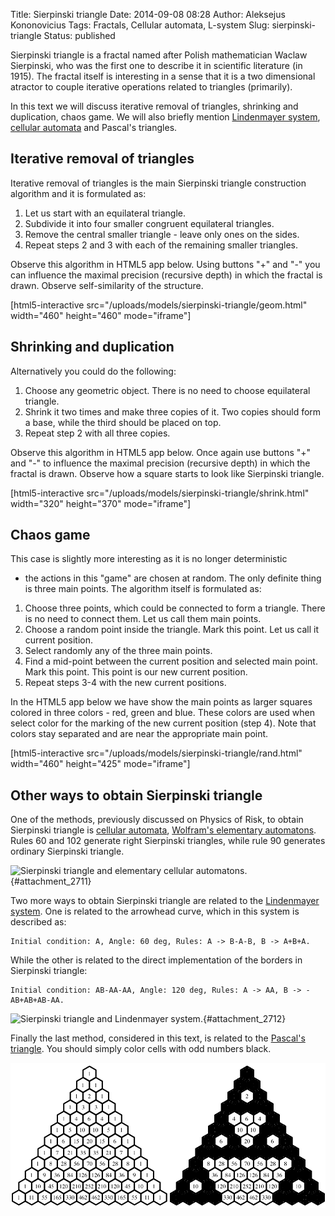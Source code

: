 Title: Sierpinski triangle
Date: 2014-09-08 08:28
Author: Aleksejus Kononovicius
Tags: Fractals, Cellular automata, L-system
Slug: sierpinski-triangle
Status: published

Sierpinski triangle is a fractal named
after Polish mathematician Waclaw Sierpinski, who was the first one to
describe it in scientific literature (in 1915). The fractal itself is
interesting in a sense that it is a two dimensional atractor to couple
iterative operations related to triangles (primarily).

In this text we will discuss iterative removal of triangles, shrinking and
duplication, chaos game. We will also briefly mention [Lindenmayer
system](/tag/l-system/), [cellular automata](/tag/cellular-automata) and
Pascal's triangles.<!--more-->

Iterative removal of triangles
------------------------------

Iterative removal of triangles is the main Sierpinski triangle
construction algorithm and it is formulated as:

1. Let us start with an equilateral triangle.
2. Subdivide it into four smaller congruent equilateral triangles.
3. Remove the central smaller triangle - leave only ones on the sides.
4. Repeat steps 2 and 3 with each of the remaining smaller triangles.

Observe this algorithm in HTML5 app below. Using buttons "+" and "-"
you can influence the maximal precision (recursive depth) in which the
fractal is drawn. Observe self-similarity of the structure.

[html5-interactive
src="/uploads/models/sierpinski-triangle/geom.html"
width="460" height="460" mode="iframe"]

Shrinking and duplication
-------------------------

Alternatively you could do the following:

1. Choose any geometric object. There is no need to choose equilateral
   triangle.
2. Shrink it two times and make three copies of it. Two copies should
   form a base, while the third should be placed on top.
3. Repeat step 2 with all three copies.

Observe this algorithm in HTML5 app below. Once again use buttons "+"
and "-" to influence the maximal precision (recursive depth) in which
the fractal is drawn. Observe how a square starts to look like
Sierpinski triangle.

[html5-interactive src="/uploads/models/sierpinski-triangle/shrink.html"
width="320" height="370" mode="iframe"]

Chaos game
----------

This case is slightly more interesting as it is no longer deterministic
- the actions in this "game" are chosen at random. The only definite
thing is three main points. The algorithm itself is formulated as:

1. Choose three points, which could be connected to form a triangle.
   There is no need to connect them. Let us call them main points.
2. Choose a random point inside the triangle. Mark this point. Let us
   call it current position.
3. Select randomly any of the three main points.
4. Find a mid-point between the current position and selected main
   point. Mark this point. This point is our new current position.
5. Repeat steps 3-4 with the new current positions.

In the HTML5 app below we have show the main points as larger squares
colored in three colors - red, green and blue. These colors are used when
select color for the marking of the new current position (step 4). Note
that colors stay separated and are near the appropriate main point.

[html5-interactive src="/uploads/models/sierpinski-triangle/rand.html"
width="460" height="425" mode="iframe"]

Other ways to obtain Sierpinski triangle
----------------------------------------

One of the methods, previously discussed on Physics of Risk, to obtain
Sierpinski triangle is [cellular automata](/tag/cellular-automata),
[Wolfram's elementary automatons](/wolframs-elementary-automatons "Wolfram
elementary automatons"). Rules 60 and 102 generate right Sierpinski
triangles, while rule 90 generates ordinary Sierpinski triangle.

![Sierpinski triangle and elementary cellular
automatons.](/uploads/2014/09/sierpinski-cell.png "
Sierpinski triangle and elementary cellular automatons - 102, 90 and 60
rules."){#attachment_2711} 

Two more ways to obtain Sierpinski triangle are related to the [Lindenmayer
system](/tag/l-system). One is related to the arrowhead curve, which in this
system is described as:  

```
Initial condition: A, Angle: 60 deg, Rules: A -> B-A-B, B -> A+B+A.
```

While the other is related to the direct implementation of the borders
in Sierpinski triangle:  

```
Initial condition: AB-AA-AA, Angle: 120 deg, Rules: A -> AA, B -> -AB+AB+AB-AA.
```

![Sierpinski triangle and Lindenmayer
system.](/uploads/2014/09/sierpinski-lindenmayer.png "
Sierpinski triangle and Lindenmayer system - arrowhead curve and direct
implementation."){#attachment_2712} 

Finally the last method, considered in this text, is related to the
[Pascal's
triangle](http://en.wikipedia.org/wiki/Pascal%27s_triangle "Article on Wikipedia").
You should simply color cells with odd numbers black.

![Sierpinski triangle and Pascal triangle](/uploads/2014/09/sierpinski-pascal.png "Sierpinski triangle and Pascal triangle")
